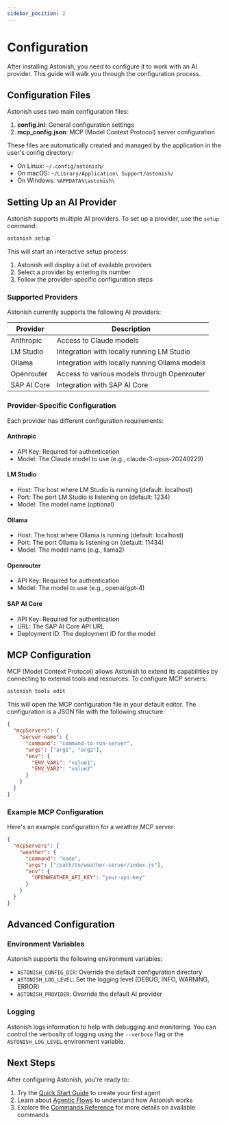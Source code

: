 ```yaml
---
sidebar_position: 2
---
```


# Configuration

After installing Astonish, you need to configure it to work with an AI provider. This guide will walk you through the configuration process.

## Configuration Files

Astonish uses two main configuration files:

1. **config.ini**: General configuration settings
2. **mcp_config.json**: MCP (Model Context Protocol) server configuration

These files are automatically created and managed by the application in the user's config directory:

- On Linux: `~/.config/astonish/`
- On macOS: `~/Library/Application\ Support/astonish/`
- On Windows: `%APPDATA%\astonish\`

## Setting Up an AI Provider

Astonish supports multiple AI providers. To set up a provider, use the `setup` command:

```bash
astonish setup
```

This will start an interactive setup process:

1. Astonish will display a list of available providers
2. Select a provider by entering its number
3. Follow the provider-specific configuration steps

### Supported Providers

Astonish currently supports the following AI providers:

| Provider | Description |
|----------|-------------|
| Anthropic | Access to Claude models |
| LM Studio | Integration with locally running LM Studio |
| Ollama | Integration with locally running Ollama models |
| Openrouter | Access to various models through Openrouter |
| SAP AI Core | Integration with SAP AI Core |

### Provider-Specific Configuration

Each provider has different configuration requirements:

#### Anthropic

- API Key: Required for authentication
- Model: The Claude model to use (e.g., claude-3-opus-20240229)

#### LM Studio

- Host: The host where LM Studio is running (default: localhost)
- Port: The port LM Studio is listening on (default: 1234)
- Model: The model name (optional)

#### Ollama

- Host: The host where Ollama is running (default: localhost)
- Port: The port Ollama is listening on (default: 11434)
- Model: The model name (e.g., llama2)

#### Openrouter

- API Key: Required for authentication
- Model: The model to use (e.g., openai/gpt-4)

#### SAP AI Core

- API Key: Required for authentication
- URL: The SAP AI Core API URL
- Deployment ID: The deployment ID for the model

## MCP Configuration

MCP (Model Context Protocol) allows Astonish to extend its capabilities by connecting to external tools and resources. To configure MCP servers:

```bash
astonish tools edit
```

This will open the MCP configuration file in your default editor. The configuration is a JSON file with the following structure:

```json
{
  "mcpServers": {
    "server-name": {
      "command": "command-to-run-server",
      "args": ["arg1", "arg2"],
      "env": {
        "ENV_VAR1": "value1",
        "ENV_VAR2": "value2"
      }
    }
  }
}
```

### Example MCP Configuration

Here's an example configuration for a weather MCP server:

```json
{
  "mcpServers": {
    "weather": {
      "command": "node",
      "args": ["/path/to/weather-server/index.js"],
      "env": {
        "OPENWEATHER_API_KEY": "your-api-key"
      }
    }
  }
}
```

## Advanced Configuration

### Environment Variables

Astonish supports the following environment variables:

- `ASTONISH_CONFIG_DIR`: Override the default configuration directory
- `ASTONISH_LOG_LEVEL`: Set the logging level (DEBUG, INFO, WARNING, ERROR)
- `ASTONISH_PROVIDER`: Override the default AI provider

### Logging

Astonish logs information to help with debugging and monitoring. You can control the verbosity of logging using the `--verbose` flag or the `ASTONISH_LOG_LEVEL` environment variable.

## Next Steps

After configuring Astonish, you're ready to:

1. Try the [Quick Start Guide](/docs/getting-started/quick-start) to create your first agent
2. Learn about [Agentic Flows](/docs/concepts/agentic-flows) to understand how Astonish works
3. Explore the [Commands Reference](/docs/commands/setup) for more details on available commands
